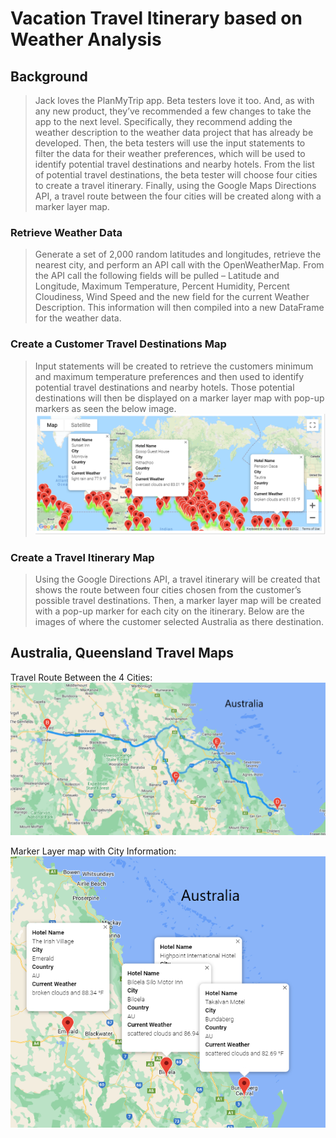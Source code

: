 # Vacation Travel Itinerary based on Weather Analysis

## Background

>Jack loves the PlanMyTrip app. Beta testers love it too. And, as with any new product, they’ve recommended a few changes to take the app to the next level. Specifically, they recommend adding the weather description to the weather data project that has already be developed. Then, the beta testers will use the input statements to filter the data for their weather preferences, which will be used to identify potential travel destinations and nearby hotels. From the list of potential travel destinations, the beta tester will choose four cities to create a travel itinerary. Finally, using the Google Maps Directions API, a travel route between the four cities will be created along with a marker layer map.

### Retrieve Weather Data
>Generate a set of 2,000 random latitudes and longitudes, retrieve the nearest city, and perform an API call with the OpenWeatherMap.  From the API call the following fields will be pulled – Latitude and Longitude, Maximum Temperature, Percent Humidity, Percent Cloudiness, Wind Speed and the new field for the current Weather Description. This information will then compiled into a new DataFrame for the weather data.

### Create a Customer Travel Destinations Map

>Input statements will be created to retrieve the customers minimum and maximum temperature preferences and then used to identify potential travel destinations and nearby hotels. Those potential destinations will then be displayed on a marker layer map with pop-up markers as seen the below image.
![](https://github.com/timbialek/World_Weather_Analysis_2022/blob/main/Vacation_Search/WeatherPy_vacation.map.png)

### Create a Travel Itinerary Map

>Using the Google Directions API, a travel itinerary will be created that shows the route between four cities chosen from the customer’s possible travel destinations. Then, a marker layer map will be created with a pop-up marker for each city on the itinerary. Below are the images of where the customer selected Australia as there destination.

## Australia, Queensland Travel Maps

Travel Route Between the 4 Cities:
![](https://github.com/timbialek/World_Weather_Analysis_2022/blob/main/Vacation_Itinerary/Weather_travel_map.PNG)


Marker Layer map with City Information:
![](https://github.com/timbialek/World_Weather_Analysis_2022/blob/main/Vacation_Itinerary/Weather_travel_map_markers.PNG)
